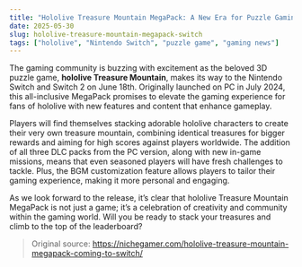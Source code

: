 ```yaml
---
title: "Hololive Treasure Mountain MegaPack: A New Era for Puzzle Gaming on Switch"
date: 2025-05-30
slug: hololive-treasure-mountain-megapack-switch
tags: ["hololive", "Nintendo Switch", "puzzle game", "gaming news"]
---
```


The gaming community is buzzing with excitement as the beloved 3D puzzle game, **hololive Treasure Mountain**, makes its way to the Nintendo Switch and Switch 2 on June 18th. Originally launched on PC in July 2024, this all-inclusive MegaPack promises to elevate the gaming experience for fans of hololive with new features and content that enhance gameplay. 

Players will find themselves stacking adorable hololive characters to create their very own treasure mountain, combining identical treasures for bigger rewards and aiming for high scores against players worldwide. The addition of all three DLC packs from the PC version, along with new in-game missions, means that even seasoned players will have fresh challenges to tackle. Plus, the BGM customization feature allows players to tailor their gaming experience, making it more personal and engaging.

As we look forward to the release, it’s clear that hololive Treasure Mountain MegaPack is not just a game; it’s a celebration of creativity and community within the gaming world. Will you be ready to stack your treasures and climb to the top of the leaderboard?

> Original source: https://nichegamer.com/hololive-treasure-mountain-megapack-coming-to-switch/